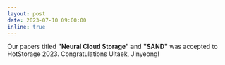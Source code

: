 ```yaml
---
layout: post
date: 2023-07-10 09:00:00
inline: true
---
```


Our papers titled **"Neural Cloud Storage"** and **"SAND"**  was accepted to HotStorage 2023. Congratulations Uitaek, Jinyeong!
